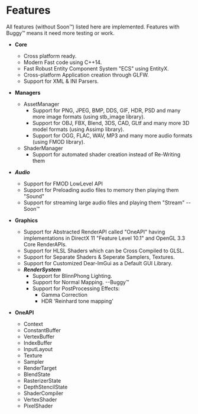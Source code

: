 # Features
All features (without Soon™) listed here are implemented.
Features with Buggy™ means it need more testing or work.

- __Core__
  - Cross platform ready.
  - Modern Fast code using C++14.
  - Fast Robust Entity Component System "ECS" using EntityX.
  - Cross-platform Application creation through GLFW.
  - Support for XML & INI Parsers.
  
- __Managers__  
  - AssetManager
    - Support for PNG, JPEG, BMP, DDS, GIF, HDR, PSD and many more image formats (using stb_image library).
    - Support for OBJ, FBX, Blend, 3DS, CAD, GLtf and many more 3D model formats (using Assimp library).
	- Support for OGG, FLAC, WAV, MP3 and many more audio formats (using FMOD library).
  - ShaderManager
    - Support for automated shader creation instead of Re-Writing them

- ___Audio___
  - Support for FMOD LowLevel API
  - Support for Preloading audio files to memory then playing them 			"Sound"
  - Support for streaming large audio files and playing them 				"Stream"  --Soon™

- __Graphics__
  - Support for Abstracted RenderAPI called "OneAPI" having implementations in DirectX 11 "Feature Level 10.1" and OpenGL 3.3 Core RenderAPIs.
  - Support for HLSL Shaders which can be Cross Compiled to GLSL.
  - Support for Separate Shaders & Seperate Samplers, Textures.
  - Support for Customized Dear-ImGui as a Default GUI Library.
  - ___RenderSystem___
    - Support for BlinnPhong Lighting.
    - Support for Normal Mapping.	--Buggy™
    - Support for PostProcessing Effects:
	  - Gamma Correction
	  - HDR 'Reinhard tone mapping'
	  
- __OneAPI__
  - Context
  - ConstantBuffer
  - VertexBuffer
  - IndexBuffer
  - InputLayout
  - Texture
  - Sampler
  - RenderTarget
  - BlendState
  - RasterizerState
  - DepthStencilState
  - ShaderCompiler
  - VertexShader
  - PixelShader
